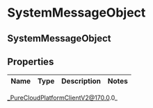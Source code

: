 # SystemMessageObject

## SystemMessageObject

## Properties

|Name | Type | Description | Notes|
|------------ | ------------- | ------------- | -------------|



_PureCloudPlatformClientV2@170.0.0_
